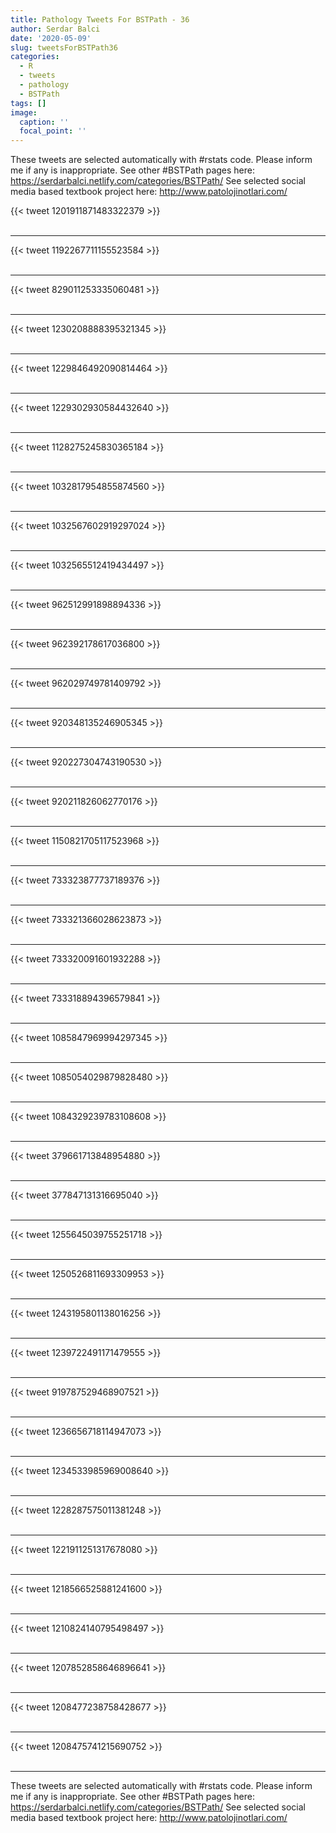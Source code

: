 ```yaml
---
title: Pathology Tweets For BSTPath - 36
author: Serdar Balci
date: '2020-05-09'
slug: tweetsForBSTPath36
categories:
  - R
  - tweets
  - pathology
  - BSTPath
tags: []
image:
  caption: ''
  focal_point: ''
---
```



These tweets are selected automatically with #rstats code. Please inform me if any is inappropriate.
See other #BSTPath pages here: https://serdarbalci.netlify.com/categories/BSTPath/ 
See selected social media based textbook project here: http://www.patolojinotlari.com/

{{< tweet 1201911871483322379 >}}
<br>
<br>
<hr>
{{< tweet 1192267711155523584 >}}
<br>
<br>
<hr>
{{< tweet 829011253335060481 >}}
<br>
<br>
<hr>
{{< tweet 1230208888395321345 >}}
<br>
<br>
<hr>
{{< tweet 1229846492090814464 >}}
<br>
<br>
<hr>
{{< tweet 1229302930584432640 >}}
<br>
<br>
<hr>
{{< tweet 1128275245830365184 >}}
<br>
<br>
<hr>
{{< tweet 1032817954855874560 >}}
<br>
<br>
<hr>
{{< tweet 1032567602919297024 >}}
<br>
<br>
<hr>
{{< tweet 1032565512419434497 >}}
<br>
<br>
<hr>
{{< tweet 962512991898894336 >}}
<br>
<br>
<hr>
{{< tweet 962392178617036800 >}}
<br>
<br>
<hr>
{{< tweet 962029749781409792 >}}
<br>
<br>
<hr>
{{< tweet 920348135246905345 >}}
<br>
<br>
<hr>
{{< tweet 920227304743190530 >}}
<br>
<br>
<hr>
{{< tweet 920211826062770176 >}}
<br>
<br>
<hr>
{{< tweet 1150821705117523968 >}}
<br>
<br>
<hr>
{{< tweet 733323877737189376 >}}
<br>
<br>
<hr>
{{< tweet 733321366028623873 >}}
<br>
<br>
<hr>
{{< tweet 733320091601932288 >}}
<br>
<br>
<hr>
{{< tweet 733318894396579841 >}}
<br>
<br>
<hr>
{{< tweet 1085847969994297345 >}}
<br>
<br>
<hr>
{{< tweet 1085054029879828480 >}}
<br>
<br>
<hr>
{{< tweet 1084329239783108608 >}}
<br>
<br>
<hr>
{{< tweet 379661713848954880 >}}
<br>
<br>
<hr>
{{< tweet 377847131316695040 >}}
<br>
<br>
<hr>
{{< tweet 1255645039755251718 >}}
<br>
<br>
<hr>
{{< tweet 1250526811693309953 >}}
<br>
<br>
<hr>
{{< tweet 1243195801138016256 >}}
<br>
<br>
<hr>
{{< tweet 1239722491171479555 >}}
<br>
<br>
<hr>
{{< tweet 919787529468907521 >}}
<br>
<br>
<hr>
{{< tweet 1236656718114947073 >}}
<br>
<br>
<hr>
{{< tweet 1234533985969008640 >}}
<br>
<br>
<hr>
{{< tweet 1228287575011381248 >}}
<br>
<br>
<hr>
{{< tweet 1221911251317678080 >}}
<br>
<br>
<hr>
{{< tweet 1218566525881241600 >}}
<br>
<br>
<hr>
{{< tweet 1210824140795498497 >}}
<br>
<br>
<hr>
{{< tweet 1207852858646896641 >}}
<br>
<br>
<hr>
{{< tweet 1208477238758428677 >}}
<br>
<br>
<hr>
{{< tweet 1208475741215690752 >}}
<br>
<br>
<hr>


These tweets are selected automatically with #rstats code. Please inform me if any is inappropriate.
See other #BSTPath pages here: https://serdarbalci.netlify.com/categories/BSTPath/ 
See selected social media based textbook project here: http://www.patolojinotlari.com/

